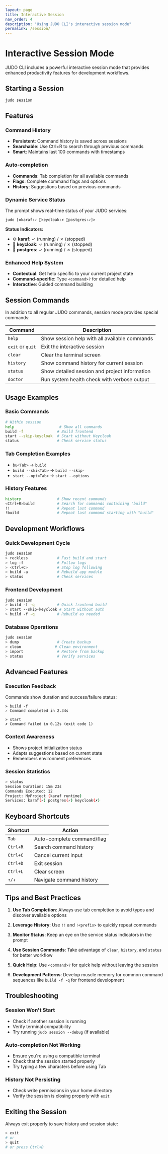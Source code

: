 ```yaml
---
layout: page
title: Interactive Session
nav_order: 4
description: "Using JUDO CLI's interactive session mode"
permalink: /session/
---
```


# Interactive Session Mode

JUDO CLI includes a powerful interactive session mode that provides enhanced productivity features for development workflows.

## Starting a Session

```bash
judo session
```

## Features

### Command History
- **Persistent**: Command history is saved across sessions
- **Searchable**: Use Ctrl+R to search through previous commands
- **Smart**: Maintains last 100 commands with timestamps

### Auto-completion
- **Commands**: Tab completion for all available commands
- **Flags**: Complete command flags and options
- **History**: Suggestions based on previous commands

### Dynamic Service Status
The prompt shows real-time status of your JUDO services:

```
judo [⚙️karaf:✓ 🔐keycloak:✗ 🐘postgres:✓]> 
```

**Status Indicators:**
- ⚙️ **karaf**: ✓ (running) / ✗ (stopped)
- 🔐 **keycloak**: ✓ (running) / ✗ (stopped)  
- 🐘 **postgres**: ✓ (running) / ✗ (stopped)

### Enhanced Help System
- **Contextual**: Get help specific to your current project state
- **Command-specific**: Type `<command>?` for detailed help
- **Interactive**: Guided command building

## Session Commands

In addition to all regular JUDO commands, session mode provides special commands:

| Command | Description |
|---------|-------------|
| `help` | Show session help with all available commands |
| `exit` or `quit` | Exit the interactive session |
| `clear` | Clear the terminal screen |
| `history` | Show command history for current session |
| `status` | Show detailed session and project information |
| `doctor` | Run system health check with verbose output |

## Usage Examples

### Basic Commands
```bash
# Within session
help                    # Show all commands
build -f               # Build frontend
start --skip-keycloak  # Start without Keycloak
status                 # Check service status
```

### Tab Completion Examples
- `bu<Tab>` → `build`
- `build --ski<Tab>` → `build --skip-`
- `start --opt<Tab>` → `start --options`

### History Features
```bash
history                # Show recent commands
<Ctrl+R>build          # Search for commands containing "build"
!!                     # Repeat last command
!build                 # Repeat last command starting with "build"
```

## Development Workflows

### Quick Development Cycle
```bash
judo session
> reckless             # Fast build and start
> log -f               # Follow logs
> <Ctrl+C>             # Stop log following
> build -a             # Rebuild app module
> status               # Check services
```

### Frontend Development
```bash
judo session
> build -f -q          # Quick frontend build
> start --skip-keycloak # Start without auth
> build -f -q          # Rebuild as needed
```

### Database Operations
```bash
judo session
> dump                 # Create backup
> clean               # Clean environment
> import               # Restore from backup
> status               # Verify services
```

## Advanced Features

### Execution Feedback
Commands show duration and success/failure status:
```
> build -f
✓ Command completed in 2.34s

> start
✗ Command failed in 0.12s (exit code 1)
```

### Context Awareness
- Shows project initialization status
- Adapts suggestions based on current state
- Remembers environment preferences

### Session Statistics
```bash
> status
Session Duration: 15m 23s
Commands Executed: 12
Project: MyProject (karaf runtime)
Services: karaf(✓) postgres(✓) keycloak(✗)
```

## Keyboard Shortcuts

| Shortcut | Action |
|----------|--------|
| `Tab` | Auto-complete command/flag |
| `Ctrl+R` | Search command history |
| `Ctrl+C` | Cancel current input |
| `Ctrl+D` | Exit session |
| `Ctrl+L` | Clear screen |
| `↑/↓` | Navigate command history |

## Tips and Best Practices

1. **Use Tab Completion**: Always use tab completion to avoid typos and discover available options

2. **Leverage History**: Use `!!` and `!<prefix>` to quickly repeat commands

3. **Monitor Status**: Keep an eye on the service status indicators in the prompt

4. **Use Session Commands**: Take advantage of `clear`, `history`, and `status` for better workflow

5. **Quick Help**: Use `<command>?` for quick help without leaving the session

6. **Development Patterns**: Develop muscle memory for common command sequences like `build -f -q` for frontend development

## Troubleshooting

### Session Won't Start
- Check if another session is running
- Verify terminal compatibility
- Try running `judo session --debug` (if available)

### Auto-completion Not Working
- Ensure you're using a compatible terminal
- Check that the session started properly
- Try typing a few characters before using Tab

### History Not Persisting
- Check write permissions in your home directory
- Verify the session is closing properly with `exit`

## Exiting the Session

Always exit properly to save history and session state:

```bash
> exit
# or
> quit
# or press Ctrl+D
```